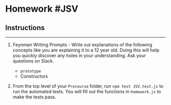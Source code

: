 # Homework #JSV

## Instructions
---
1. Feynman Writing Prompts - Write out explanations of the following concepts like you are explaining it to a 12 year old.  Doing this will help you quickly discover any holes in your understanding.  Ask your questions on Slack.
		
	* `prototype`
	* Constructors

2. From the top level of your `Precourse` folder, run `npm test JSV.test.js` to run the automated tests. You will fill out the functions in `homework.js` to make the tests pass.
